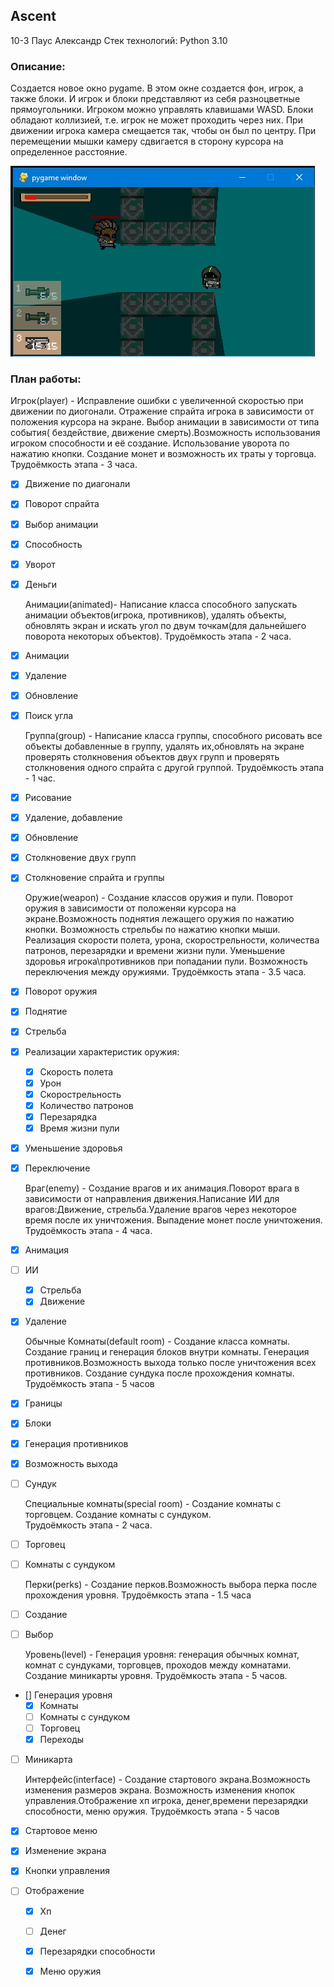 ## Ascent
10-3 Паус Александр 
Стек технологий: Python 3.10

### Описание:

Создается новое окно pygame. В этом окне создается фон, игрок, а также блоки.
И игрок и блоки представляют из себя разноцветные прямоугольники. Игроком можно управлять 
клавишами WASD. Блоки обладают коллизией, т.е. игрок не может проходить через них.
При движении игрока камера смещается так, чтобы он был по центру. При перемещении мышки 
камеру сдвигается в сторону курсора на определенное расстояние.

![Изначальный вид проекта](start.jpg)

### План работы:
	
Игрок(player) - Исправление ошибки с увеличенной скоростью при движении по диогонали.
Отражение спрайта игрока в зависимости от положения курсора на экране. Выбор анимации в
зависимости от типа события( бездействие, движение смерть).Возможность использования игроком
способности и её создание. Использование уворота по нажатию кнопки. Создание монет и возможность
их траты у торговца.
	Трудоёмкость этапа - 3 часа.
- [x] Движение по диагонали
- [x] Поворот спрайта
- [x] Выбор анимации
- [x] Способность
- [x] Уворот
- [x] Деньги

	Анимации(animated)- Написание класса способного запускать анимации 
объектов(игрока, противников), удалять объекты, обновлять экран и искать угол по двум 
точкам(для дальнейшего поворота некоторых объектов). 
	Трудоёмкость этапа - 2 часа.
- [x] Анимации
- [x] Удаление
- [x] Обновление
- [x] Поиск угла
	
	Группа(group) - Написание класса группы, способного рисовать все объекты добавленные в
группу, удалять их,обновлять на экране проверять столкновения объектов двух групп и проверять столкновения
 одного спрайта с другой группой.
	Трудоёмкость  этапа - 1 час.
- [x] Рисование
- [x] Удаление, добавление
- [x] Обновление
- [x] Столкновение двух групп
- [x] Столкновение спрайта и группы

	Оружие(weapon) - Создание классов оружия и пули. Поворот оружия в зависимости
от положеняи курсора на экране.Возможность поднятия лежащего оружия по нажатию кнопки.
Возможность стрельбы по нажатию кнопки мыши. Реализация скорости полета, урона,
скорострельности, количества патронов, перезарядки и времени жизни пули.
Уменьшение здоровья игрока\\противников при попадании пули. Возможность переключения 
между оружиями.
	Трудоёмкость этапа - 3.5 часа.
- [x] Поворот оружия
- [x] Поднятие
- [x] Стрельба
- [x] Реализации характеристик оружия:
	* [x] Скорость полета
	* [x] Урон
	* [x] Скорострельность
	* [x] Количество патронов
	* [x] Перезарядка
	* [x] Время жизни пули
- [x] Уменьшение здоровья
- [x] Переключение
	
	Враг(enemy) - Создание врагов и их анимация.Поворот врага в зависимости от
направления движения.Написание ИИ для врагов:Движение, стрельба.Удаление врагов
через некоторое время после их уничтожения. Выпадение монет после уничтожения.
	Трудоёмкость этапа - 4 часа.
- [x] Анимация
- [ ] ИИ
	* [x] Стрельба
	* [x] Движение
- [x] Удаление


	Обычные Комнаты(default room) - Создание класса комнаты. Создание границ и генерация блоков 
внутри комнаты. Генерация противников.Возможность выхода только после уничтожения 
всех противников. Создание сундука после прохождения комнаты. 
	Трудоёмкость этапа - 5 часов
- [x] Границы
- [x] Блоки
- [x] Генерация противников
- [x] Возможность выхода
- [ ] Сундук

	Специальные комнаты(special room) - Создание комнаты с торговцем. Создание комнаты с сундуком.	
	Трудоёмкость этапа - 2 часа.	
- [ ] Торговец
- [ ] Комнаты с сундуком
	
	Перки(perks) - Создание перков.Возможность выбора перка после прохождения уровня. 
	Трудоёмкость этапа - 1.5 часа
- [ ] Создание
- [ ] Выбор

	Уровень(level) - Генерация уровня: генерация обычных комнат, комнат с сундуками, торговцев,
проходов между комнатами. Создание миникарты уровня.
	Трудоёмкость этапа - 5 часов.
- [] Генерация уровня
	* [x] Комнаты
	* [ ] Комнаты с сундуком
	* [ ] Торговец
	* [x] Переходы
- [ ] Миникарта
	
	Интерфейс(interface) - Создание стартового экрана.Возможность изменения размеров экрана.
Возможность изменения кнопок управления.Отображение хп игрока, денег,времени перезарядки способности,
меню оружия.
Трудоёмкость этапа - 5 часов
- [x] Стартовое меню 
- [x] Изменение экрана
- [x] Кнопки управления
- [ ] Отображение 
	* [x] Хп
	* [ ] Денег
	* [x] Перезарядки способности
	* [x] Меню оружия	



	



 
	

	
	
